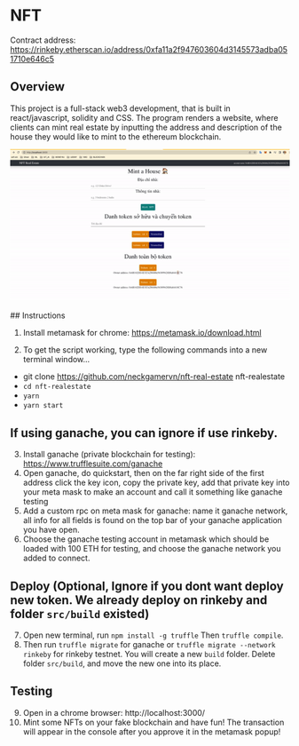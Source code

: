 # NFT

Contract address: https://rinkeby.etherscan.io/address/0xfa11a2f947603604d3145573adba051710e646c5

## Overview

This project is a full-stack web3 development, that is built in react/javascript, solidity and CSS. The program renders a
website, where clients can mint real estate by inputting the address and description of the house they would like to mint to
the ethereum blockchain.

<p align="center">
  <img src="gif.gif">
</p>
## Instructions

1. Install metamask for chrome: https://metamask.io/download.html

2. To get the script working, type the following commands into a new terminal window...

- git clone https://github.com/neckgamervn/nft-real-estate nft-realestate
- `cd nft-realestate`
- `yarn`
- `yarn start`

## If using ganache, you can ignore if use rinkeby.

3. Install ganache (private blockchain for testing): https://www.trufflesuite.com/ganache
4. Open ganache, do quickstart, then on the far right side of the first address click the key icon, copy the private key,
   add that private key into your meta mask to make an account and call it something like ganache testing
5. Add a custom rpc on meta mask for ganache: name it ganache network, all info for all fields is found on the top bar of your
   ganache application you have open.
6. Choose the ganache testing account in metamask which should be loaded with 100 ETH for testing, and choose the ganache
   network you added to connect.

## Deploy (Optional, Ignore if you dont want deploy new token. We already deploy on rinkeby and folder `src/build` existed)

7.  Open new terminal, run `npm install -g truffle` Then `truffle compile`.
8.  Then run `truffle migrate` for ganache or `truffle migrate --network rinkeby` for rinkeby testnet. You will create a new `build` folder. Delete folder `src/build`, and move the new one into its place.

## Testing

9. Open in a chrome browser: http://localhost:3000/
10. Mint some NFTs on your fake blockchain and have fun! The transaction will appear in the console after you approve it in
    the metamask popup!

